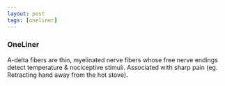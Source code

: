 ```yaml
---
layout: post
tags: [oneliner]
---
```



### OneLiner

A-delta fibers are thin, myelinated nerve fibers whose free nerve endings detect temperature & nociceptive stimuli. Associated with sharp pain (eg. Retracting hand away from the hot stove).
